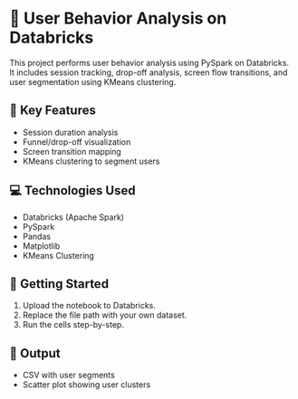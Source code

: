 # 🧠 User Behavior Analysis on Databricks

This project performs user behavior analysis using PySpark on Databricks. It includes session tracking, drop-off analysis, screen flow transitions, and user segmentation using KMeans clustering.

## 📌 Key Features
- Session duration analysis
- Funnel/drop-off visualization
- Screen transition mapping
- KMeans clustering to segment users

## 💻 Technologies Used
- Databricks (Apache Spark)
- PySpark
- Pandas
- Matplotlib
- KMeans Clustering

## 🚀 Getting Started
1. Upload the notebook to Databricks.
2. Replace the file path with your own dataset.
3. Run the cells step-by-step.

## 📂 Output
- CSV with user segments
- Scatter plot showing user clusters

